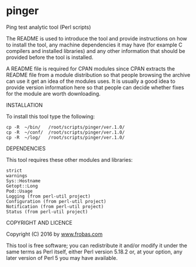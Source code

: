 # pinger
Ping test analytic tool (Perl scripts)

The README is used to introduce the tool and provide instructions on
how to install the tool, any machine dependencies it may have (for
example C compilers and installed libraries) and any other information
that should be provided before the tool is installed.

A README file is required for CPAN modules since CPAN extracts the
README file from a module distribution so that people browsing the
archive can use it get an idea of the modules uses. It is usually a
good idea to provide version information here so that people can
decide whether fixes for the module are worth downloading.

INSTALLATION

To install this tool type the following:

	cp -R  ~/bin/   /root/scripts/pinger/ver.1.0/
	cp -R  ~/conf/  /root/scripts/pinger/ver.1.0/
	cp -R  ~/log/   /root/scripts/pinger/ver.1.0/

DEPENDENCIES

This tool requires these other modules and libraries:

  	strict
	warnings
	Sys::Hostname
	Getopt::Long
	Pod::Usage
	Logging (from perl-util project)
	Configuration (from perl-util project)
	Notification (from perl-util project)
	Status (from perl-util project)

COPYRIGHT AND LICENCE

Copyright (C) 2016 by www.frobas.com

This tool is free software; you can redistribute it and/or modify
it under the same terms as Perl itself, either Perl version 5.18.2 or,
at your option, any later version of Perl 5 you may have available.


